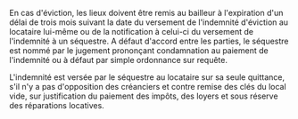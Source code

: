 En cas d'éviction, les lieux doivent être remis au bailleur à l'expiration d'un délai de trois mois suivant la date du versement de l'indemnité d'éviction au locataire lui-même ou de la notification à celui-ci du versement de l'indemnité à un séquestre. A défaut d'accord entre les parties, le séquestre est nommé par le jugement prononçant condamnation au paiement de l'indemnité ou à défaut par simple ordonnance sur requête.


  

L'indemnité est versée par le séquestre au locataire sur sa seule quittance, s'il n'y a pas d'opposition des créanciers et contre remise des clés du local vide, sur justification du paiement des impôts, des loyers et sous réserve des réparations locatives.


  
